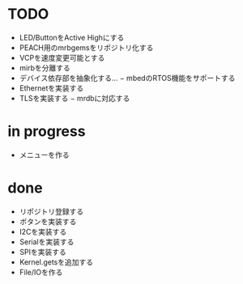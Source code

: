 # TODO
- LED/ButtonをActive Highにする
- PEACH用のmrbgemsをリポジトリ化する
- VCPを速度変更可能とする
- mirbを分離する
- デバイス依存部を抽象化する...
− mbedのRTOS機能をサポートする
- Ethernetを実装する
- TLSを実装する
− mrdbに対応する

# in progress
- メニューを作る

# done
- リポジトリ登録する
- ボタンを実装する
- I2Cを実装する
- Serialを実装する
- SPIを実装する
- Kernel.getsを追加する
- File/IOを作る
